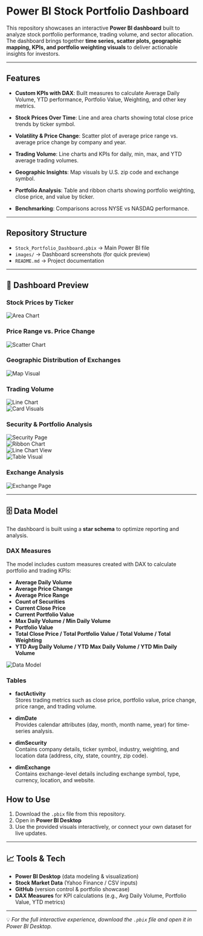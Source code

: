 # Power BI Stock Portfolio Dashboard

This repository showcases an interactive **Power BI dashboard** built to analyze stock portfolio performance, trading volume, and sector allocation.  
The dashboard brings together **time series, scatter plots, geographic mapping, KPIs, and portfolio weighting visuals** to deliver actionable insights for investors.

---

##  Features

- **Custom KPIs with DAX**: Built measures to calculate Average Daily Volume, YTD performance, Portfolio Value, Weighting, and other key metrics.


- **Stock Prices Over Time**: Line and area charts showing total close price trends by ticker symbol.  
- **Volatility & Price Change**: Scatter plot of average price range vs. average price change by company and year.  
- **Trading Volume**: Line charts and KPIs for daily, min, max, and YTD average trading volumes.  
- **Geographic Insights**: Map visuals by U.S. zip code and exchange symbol.  
- **Portfolio Analysis**: Table and ribbon charts showing portfolio weighting, close price, and value by ticker.  
- **Benchmarking**: Comparisons across NYSE vs NASDAQ performance.

---

## Repository Structure

- `Stock_Portfolio_Dashboard.pbix` → Main Power BI file  
- `images/` → Dashboard screenshots (for quick preview)  
- `README.md` → Project documentation  

---

## 📸 Dashboard Preview

### Stock Prices by Ticker
![Area Chart](/Image/Area%20Chart.png)

### Price Range vs. Price Change
![Scatter Chart](/Image/Scatter%20Plot.png)

### Geographic Distribution of Exchanges
![Map Visual](/Image/Exchange%20by%20Zip%20Code.png)

### Trading Volume
![Line Chart](/Image/Line%20Chart.png)  
![Card Visuals](/Image/Card%20Visuals.png)

### Security & Portfolio Analysis
![Security Page](/Image/Security%20Page.png)  
![Ribbon Chart](/Image/Ribbon%20Chart.png)  
![Line Chart View](/Image/Portfolio%20Value%20line%20chart.png)  
![Table Visual](/Image/Table%20Visual.png)

### Exchange Analysis
![Exchange Page](/Image/Exchange%20Page.png)

---


## 🗄️ Data Model

The dashboard is built using a **star schema** to optimize reporting and analysis.  

### DAX Measures

The model includes custom measures created with DAX to calculate portfolio and trading KPIs:

- **Average Daily Volume**
- **Average Price Change**
- **Average Price Range**
- **Count of Securities**
- **Current Close Price**
- **Current Portfolio Value**
- **Max Daily Volume / Min Daily Volume**
- **Portfolio Value**
- **Total Close Price / Total Portfolio Value / Total Volume / Total Weighting**
- **YTD Avg Daily Volume / YTD Max Daily Volume / YTD Min Daily Volume**



![Data Model](/Image/Data%20Model.png)

### Tables

- **factActivity**  
  Stores trading metrics such as close price, portfolio value, price change, price range, and trading volume.  

- **dimDate**  
  Provides calendar attributes (day, month, month name, year) for time-series analysis.  

- **dimSecurity**  
  Contains company details, ticker symbol, industry, weighting, and location data (address, city, state, country, zip code).  

- **dimExchange**  
  Contains exchange-level details including exchange symbol, type, currency, location, and website.  


##  How to Use

1. Download the `.pbix` file from this repository.  
2. Open in **Power BI Desktop**  
3. Use the provided visuals interactively, or connect your own dataset for live updates.

---

## 📈 Tools & Tech

- **Power BI Desktop** (data modeling & visualization)  
- **Stock Market Data** (Yahoo Finance / CSV inputs)  
- **GitHub** (version control & portfolio showcase)
-  **DAX Measures** for KPI calculations (e.g., Avg Daily Volume, Portfolio Value, YTD metrics)


---

💡 *For the full interactive experience, download the `.pbix` file and open it in Power BI Desktop.*
